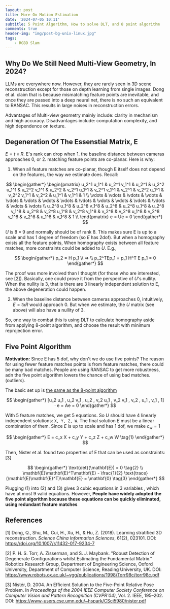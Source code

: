 ```yaml
---
layout: post
title: More On Motion Estimation 
date: '2024-07-05 10:11'
subtitle: 5 Point Algorithm, How to solve DLT, and 8 point algorithm
comments: true
header-img: "img/post-bg-unix-linux.jpg"
tags:
    - RGBD Slam
---
```


## Why Do We Still Need Multi-View Geometry, In 2024?

LLMs are everywhere now. However, they are rarely seen in 3D scene reconstruction except for those on depth learning from single images. Dong et al. claim that is because mismatching feature points are inevitable, and once they are passed into a deep neural net, there is no such an equivalent to RANSAC. This results in large noises in reconstruction errors.

Advantages of Multi-view geometry mainly include: clarity in mechanism and high accuracy. Disadvantages include: computation complexity, and high dependence on texture.

## Degeneration Of The Essenstial Matrix, E

$E=t \times R$. E's rank can drop when 1. the baseline distance between cameras approaches 0, or 2. matching feature points are co-planar. Here is why:

1. When all feature matches are co-planar, though E itself does not depend on the features, the way we estimate does. Recall:

$$
\begin{gather*}
\begin{pmatrix}
u_2^1 u_1^1 & u_2^1 v_1^1 & u_2^1 & u_2^2 u_1^1 & u_2^2 v_1^1 & u_2^2 & v_2^1 u_1^1 & v_2^1 v_1^1 & v_2^1 & v_2^2 u_1^1 & v_2^2 v_1^1 & v_2^2 & u_1^1 & v_1^1 & 1 \\
\vdots & \vdots & \vdots & \vdots & \vdots & \vdots & \vdots & \vdots & \vdots & \vdots & \vdots & \vdots & \vdots & \vdots & \vdots \\
u_2^8 u_1^8 & u_2^8 v_1^8 & u_2^8 & u_2^8 u_1^8 & u_2^8 v_1^8 & u_2^8 & v_2^8 u_1^8 & v_2^8 v_1^8 & v_2^8 & v_2^8 u_1^8 & v_2^8 v_1^8 & v_2^8 & u_1^8 & v_1^8 & 1 \\
\end{pmatrix} e = Ue = 0
\end{gather*}
$$

$U$ is $8 \times 9$ and normally should be of rank 8. This makes sure E is up to a scale and has 1 degree of freedom (so $E$ has 2dof). But when a homography exists all the feature points,
When homography exists between all feature matches, more constraints could be added to $U$. E.g.,

$$
\begin{gather*}
p_2 = H p_1
\\
=>
\\
p_2^TEp_1 = p_1 H^T E p_1 = 0
\end{gather*}
$$

The proof was more involved than I thought (for those who are interested, see [2]). Basically, one could prove it from the perspective of $U$'s nullity. When the nullity is 3, that is there are 3 linearly independent solution to E, the above degeneration could happen.

2. When the baseline distance between cameras approaches 0, intuitively, $E = txR$ would approach 0. But when we estimate, the $U$ matrix (see above) will also have a nullity of 3.

So, one way to combat this is using DLT to calculate homography aside from applying 8-point algorithm, and choose the result with minimum reprojection error.

## Five Point Algorithm

**Motivation:** Since E has 5 dof, why don't we do use five points? The reason for using fewer feature matches points is from feature matches, there could be many bad matches. People are using RANSAC to get more robustness, adn the five point algorithm lowers the chance of using bad matches. (outliers).

The basic set up is [the same as the 8-point algorithm](https://ricojia.github.io/2024/07/04/rgbd-slam-motion-estimation-from-epipolar-constraints.html)

$$
\begin{gather*}
[u_2 u_1 , u_2 v_1 , u_2 , v_2 u_1 , v_2 v_1 , v_2 , u_1 , v_1 , 1] · e = Ae = 0
\end{gather*}
$$

With 5 feature matches, we get 5 equations. So $U$ should have 4 linearly independent solutions: `X, Y, Z, W`. The final solution $E$ must be a linear combination of them. Since $E$ is up to scale and has 1 dof, we make $c_{w}=1$

$$
\begin{gather*}
E = c_x X + c_y Y + c_z Z + c_w W \tag{1}
\end{gather*}
$$

Then, Nister et al. found two properties of E that can be used as constraints: [3]

$$
\begin{gather*}
\text{det}(\mathbf{E}) = 0 \tag{2}
\\
\mathbf{E}\mathbf{E}^T\mathbf{E} - \frac{1}{2} \text{trace}(\mathbf{E}\mathbf{E}^T)\mathbf{E} = \mathbf{0} \tag{3}
\end{gather*}
$$

Plugging (1) into (2) and (3) gives 3 cubic equations in 3 variables , which have at most 9 valid equations. However, **People have widely adopted the five point algorithm because these equations can be quickly eliminated, using redundant feature matches**

## References

[1] Dong, Q., Shu, M., Cui, H., Xu, H., & Hu, Z. (2018). Learning stratified 3D reconstruction. *Science China Information Sciences*, 61(2), 023101. DOI: <https://doi.org/10.1007/s11432-017-9234-7>

[2] P. H. S. Torr, A. Zisserman, and S. J. Maybank. "Robust Detection of Degenerate Configurations whilst Estimating the Fundamental Matrix." Robotics Research Group, Department of Engineering Science, Oxford University, Department of Computer Science, Reading University, UK. DOI: <https://www.robots.ox.ac.uk/~vgg/publications/1998/Torr98c/torr98c.pdf>

[3] Nistér, D. 2004. An Efficient Solution to the Five-Point Relative Pose Problem. In *Proceedings of the 2004 IEEE Computer Society Conference on Computer Vision and Pattern Recognition (CVPR'04)*, Vol. 2. IEEE, 195–202. DOI: <https://www-users.cse.umn.edu/~hspark/CSci5980/nister.pdf>
